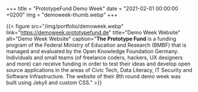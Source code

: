 +++
title = "PrototypeFund Demo Week"
date = "2021-02-01 00:00:00 +0200"
img = "demoweek-thumb.webp"
+++

{{< figure src="/img/portfolio/demoweek.webp" link="https://demoweek.prototypefund.de" title="Demo Week Website" alt="Demo Week Website" caption="**The Prototype Fund** is a funding program of the Federal Ministry of Education and Research (BMBF) that is managed and evaluated by the Open Knowledge Foundation Germany. Individuals and small teams (of freelance coders, hackers, UX designers and more) can receive funding in order to test their ideas and develop open source applications in the areas of Civic Tech, Data Literacy, IT Security and Software Infrastructure. The website of their 8th round demo week was built using Jekyll and custom CSS." >}}
